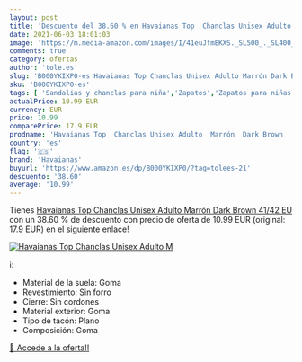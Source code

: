 ```yaml
---
layout: post
title: 'Descuento del 38.60 % en Havaianas Top  Chanclas Unisex Adulto  M'
date: 2021-06-03 18:01:03
image: 'https://m.media-amazon.com/images/I/41euJfmEKXS._SL500_._SL400_.jpg'
comments: true
category: ofertas
author: 'tole.es'
slug: 'B000YKIXP0-es Havaianas Top Chanclas Unisex Adulto Marrón Dark Brown...'
sku: 'B000YKIXP0-es'
tags: [ 'Sandalias y chanclas para niña','Zapatos','Zapatos para niñas pequeñas','Zapatos y complementos','chanclas','havaianas', ]
actualPrice: 10.99 EUR
currency: EUR
price: 10.99
comparePrice: 17.9 EUR
prodname: 'Havaianas Top  Chanclas Unisex Adulto  Marrón  Dark Brown   41/42 EU'
country: 'es'
flag: '🇪🇸'
brand: 'Havaianas'
buyurl: 'https://www.amazon.es/dp/B000YKIXP0/?tag=tolees-21'
descuento: '38.60'
average: '10.99'
---
```


Tienes [Havaianas Top  Chanclas Unisex Adulto  Marrón  Dark Brown   41/42 EU](https://www.amazon.es/dp/B000YKIXP0/?tag=tolees-21) con un 38.60 % de descuento con precio de oferta de 10.99 EUR (original: 17.9 EUR) en el siguiente enlace!

[![Havaianas Top  Chanclas Unisex Adulto  M](https://m.media-amazon.com/images/I/41euJfmEKXS._SL500_._SL400_.jpg)](https://www.amazon.es/dp/B000YKIXP0/?tag=tolees-21)

ℹ️:

- Material de la suela: Goma
- Revestimiento: Sin forro
- Cierre: Sin cordones
- Material exterior: Goma
- Tipo de tacón: Plano
- Composición: Goma

[🛒 Accede a la oferta!!](https://www.amazon.es/dp/B000YKIXP0/?tag=tolees-21)
